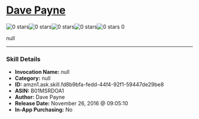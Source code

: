 # [Dave Payne](http://alexa.amazon.com/#skills/amzn1.ask.skill.fd8b9bfa-fedd-44f4-92f1-59447de29be8)
![0 stars](../../images/ic_star_border_black_18dp_1x.png)![0 stars](../../images/ic_star_border_black_18dp_1x.png)![0 stars](../../images/ic_star_border_black_18dp_1x.png)![0 stars](../../images/ic_star_border_black_18dp_1x.png)![0 stars](../../images/ic_star_border_black_18dp_1x.png) 0

null

***

### Skill Details

* **Invocation Name:** null
* **Category:** null
* **ID:** amzn1.ask.skill.fd8b9bfa-fedd-44f4-92f1-59447de29be8
* **ASIN:** B01MSRDOA1
* **Author:** Dave Payne
* **Release Date:** November 26, 2016 @ 09:05:10
* **In-App Purchasing:** No
